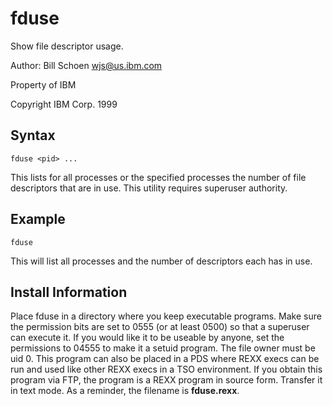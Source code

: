 # fduse

Show file descriptor usage.

Author: Bill Schoen <wjs@us.ibm.com>

Property of IBM

Copyright IBM Corp. 1999

## Syntax

    fduse <pid> ...

This lists for all processes or the specified processes the number of file descriptors that are in use.  This utility requires superuser authority.

## Example

    fduse

This will list all processes and the number of descriptors each has in use.

## Install Information

Place fduse in a directory where you keep executable programs.  Make sure the permission bits are set to 0555 (or at least 0500)  so that a superuser can execute it.  If you would like it to be useable by anyone, set the permissions to 04555 to make it a setuid program.  The file owner must be uid 0.  This program can also be placed in a PDS where REXX execs can be run and used like other REXX execs in a TSO environment.  If you obtain this program via FTP, the program is a REXX program in source form.  Transfer it in text mode.  As a reminder, the filename is **fduse.rexx**.

